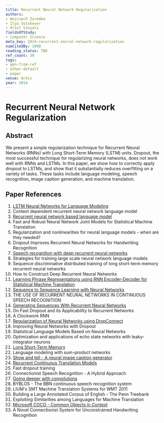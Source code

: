```yaml
---
title: Recurrent Neural Network Regularization
authors:
- Wojciech Zaremba
- Ilya Sutskever
- Oriol Vinyals
fieldsOfStudy:
- Computer Science
meta_key: 2014-recurrent-neural-network-regularization
numCitedBy: 1990
reading_status: TBD
ref_count: 39
tags:
- gen-from-ref
- other-default
- paper
venue: ArXiv
year: 2014
---
```


# Recurrent Neural Network Regularization

## Abstract

We present a simple regularization technique for Recurrent Neural Networks (RNNs) with Long Short-Term Memory (LSTM) units. Dropout, the most successful technique for regularizing neural networks, does not work well with RNNs and LSTMs. In this paper, we show how to correctly apply dropout to LSTMs, and show that it substantially reduces overfitting on a variety of tasks. These tasks include language modeling, speech recognition, image caption generation, and machine translation.

## Paper References

1. [LSTM Neural Networks for Language Modeling](2012-lstm-neural-networks-for-language-modeling)
2. Context dependent recurrent neural network language model
3. [Recurrent neural network based language model](2010-recurrent-neural-network-based-language-model)
4. Fast and Robust Neural Network Joint Models for Statistical Machine Translation
5. Regularization and nonlinearities for neural language models - when are they needed?
6. Dropout Improves Recurrent Neural Networks for Handwriting Recognition
7. [Speech recognition with deep recurrent neural networks](2013-speech-recognition-with-deep-recurrent-neural-networks)
8. Strategies for training large scale neural network language models
9. Sequence discriminative distributed training of long short-term memory recurrent neural networks
10. How to Construct Deep Recurrent Neural Networks
11. [Learning Phrase Representations using RNN Encoder-Decoder for Statistical Machine Translation](2014-learning-phrase-representations-using-rnn-encoder-decoder-for-statistical-machine-translation)
12. [Sequence to Sequence Learning with Neural Networks](2014-sequence-to-sequence-learning-with-neural-networks)
13. THE USE OF RECURRENT NEURAL NETWORKS IN CONTINUOUS SPEECH RECOGNITION
14. [Generating Sequences With Recurrent Neural Networks](2013-generating-sequences-with-recurrent-neural-networks)
15. On Fast Dropout and its Applicability to Recurrent Networks
16. A Clockwork RNN
17. [Regularization of Neural Networks using DropConnect](2013-regularization-of-neural-networks-using-dropconnect)
18. Improving Neural Networks with Dropout
19. Statistical Language Models Based on Neural Networks
20. Optimization and applications of echo state networks with leaky- integrator neurons
21. [Long Short-Term Memory](1997-long-short-term-memory)
22. Language modeling with sum-product networks
23. [Show and tell - A neural image caption generator](2015-show-and-tell-a-neural-image-caption-generator)
24. [Recurrent Continuous Translation Models](2013-recurrent-continuous-translation-models)
25. Fast dropout training
26. Connectionist Speech Recognition - A Hybrid Approach
27. [Going deeper with convolutions](2015-going-deeper-with-convolutions)
28. BYBLOS - The BBN continuous speech recognition system
29. LIUM's SMT Machine Translation Systems for WMT 2011
30. Building a Large Annotated Corpus of English - The Penn Treebank
31. Exploiting Similarities among Languages for Machine Translation
32. [Microsoft COCO - Common Objects in Context](2014-microsoft-coco-common-objects-in-context)
33. A Novel Connectionist System for Unconstrained Handwriting Recognition
